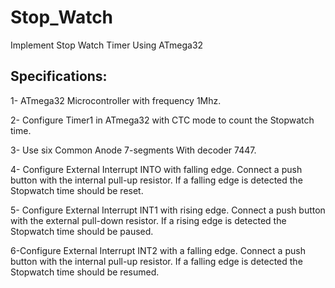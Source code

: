 # Stop_Watch
Implement Stop Watch Timer Using ATmega32

## Specifications:
1- ATmega32 Microcontroller with frequency 1Mhz.

2- Configure Timer1 in ATmega32 with CTC mode to count the Stopwatch time.

3- Use six Common Anode 7-segments With decoder 7447.

4- Configure External Interrupt INTO with falling edge.
Connect a push button with the internal pull-up resistor.
If a falling edge is detected the Stopwatch time should be reset.

5- Configure External Interrupt INT1 with rising edge.
Connect a push button with the external pull-down resistor.
If a rising edge is detected the Stopwatch time should be paused.

6-Configure External Interrupt INT2 with a falling edge.
Connect a push button with the internal pull-up resistor.
If a falling edge is detected the Stopwatch time should be resumed.
